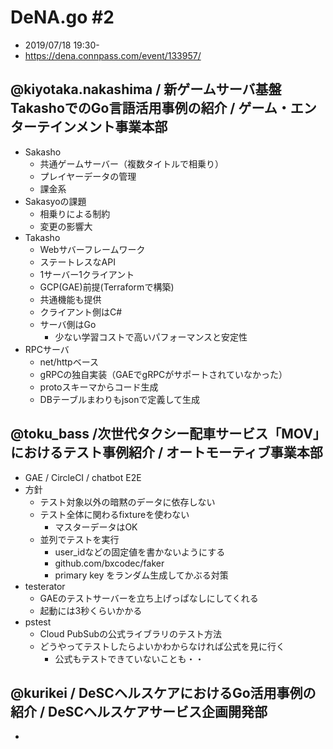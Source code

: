 # DeNA.go #2
* 2019/07/18 19:30-
* https://dena.connpass.com/event/133957/

## @kiyotaka.nakashima / 新ゲームサーバ基盤TakashoでのGo言語活用事例の紹介 / ゲーム・エンターテインメント事業本部
* Sakasho
  - 共通ゲームサーバー（複数タイトルで相乗り）
  - プレイヤーデータの管理
  - 課金系
* Sakasyoの課題
  - 相乗りによる制約
  - 変更の影響大
* Takasho
  - Webサバーフレームワーク
  - ステートレスなAPI
  - 1サーバー1クライアント
  - GCP(GAE)前提(Terraformで構築)
  - 共通機能も提供
  - クライアント側はC#
  - サーバ側はGo
    - 少ない学習コストで高いパフォーマンスと安定性
* RPCサーバ
  - net/httpベース
  - gRPCの独自実装（GAEでgRPCがサポートされていなかった）
  - protoスキーマからコード生成
  - DBテーブルまわりもjsonで定義して生成

## @toku_bass /次世代タクシー配車サービス「MOV」におけるテスト事例紹介 / オートモーティブ事業本部
* GAE / CircleCI / chatbot E2E
* 方針
  - テスト対象以外の暗黙のデータに依存しない
  - テスト全体に関わるfixtureを使わない
    - マスターデータはOK
  - 並列でテストを実行
    - user_idなどの固定値を書かないようにする
    - github.com/bxcodec/faker
    - primary key をランダム生成してかぶる対策
* testerator
  - GAEのテストサーバーを立ち上げっぱなしにしてくれる
  - 起動には3秒くらいかかる
* pstest
  - Cloud PubSubの公式ライブラリのテスト方法
  - どうやってテストしたらよいかわからなければ公式を見に行く
    - 公式もテストできていないことも・・

## @kurikei / DeSCヘルスケアにおけるGo活用事例の紹介 / DeSCヘルスケアサービス企画開発部
* 


